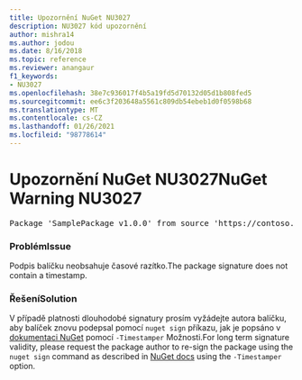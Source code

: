 ```yaml
---
title: Upozornění NuGet NU3027
description: NU3027 kód upozornění
author: mishra14
ms.author: jodou
ms.date: 8/16/2018
ms.topic: reference
ms.reviewer: anangaur
f1_keywords:
- NU3027
ms.openlocfilehash: 38e7c936017f4b5a19fd5d70132d05d1b808fed5
ms.sourcegitcommit: ee6c3f203648a5561c809db54ebeb1d0f0598b68
ms.translationtype: MT
ms.contentlocale: cs-CZ
ms.lasthandoff: 01/26/2021
ms.locfileid: "98778614"
---
```

# <a name="nuget-warning-nu3027"></a><span data-ttu-id="31811-103">Upozornění NuGet NU3027</span><span class="sxs-lookup"><span data-stu-id="31811-103">NuGet Warning NU3027</span></span>

<pre>Package 'SamplePackage v1.0.0' from source 'https://contoso.com/index.json': The signature should be timestamped to enable long-term signature validity after the certificate has expired.</pre>

### <a name="issue"></a><span data-ttu-id="31811-104">Problém</span><span class="sxs-lookup"><span data-stu-id="31811-104">Issue</span></span>

<span data-ttu-id="31811-105">Podpis balíčku neobsahuje časové razítko.</span><span class="sxs-lookup"><span data-stu-id="31811-105">The package signature does not contain a timestamp.</span></span>


### <a name="solution"></a><span data-ttu-id="31811-106">Řešení</span><span class="sxs-lookup"><span data-stu-id="31811-106">Solution</span></span>

<span data-ttu-id="31811-107">V případě platnosti dlouhodobé signatury prosím vyžádejte autora balíčku, aby balíček znovu podepsal pomocí `nuget sign` příkazu, jak je popsáno v [dokumentaci NuGet](../../create-packages/sign-a-package.md) pomocí `-Timestamper` Možnosti.</span><span class="sxs-lookup"><span data-stu-id="31811-107">For long term signature validity, please request the package author to re-sign the package using the `nuget sign` command as described in [NuGet docs](../../create-packages/sign-a-package.md) using the `-Timestamper` option.</span></span>
